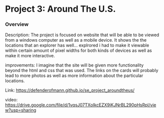 # Project 3: Around The U.S.

### Overview  

Description:
The project is focused on website that will be able to be viewed from a windows computer as well
as a mobile device. It shows the the locations that an explorer has well... explrored
i had to make it viewable within certain amount of pixel widths for both kinds of devices
as well as make it more interactive.

improvements:
I imagine that the site will be given more functionality beyond the html and css that was used.
The links on the cards will probably lead to more photos as well as more information 
about the particular locations.

Link:
https://defenderofmann.github.io/se_project_aroundtheus/

video:
https://drive.google.com/file/d/1vqsJ07TXoIkcEZX9iKJNrBL290pHsRpl/view?usp=sharing

